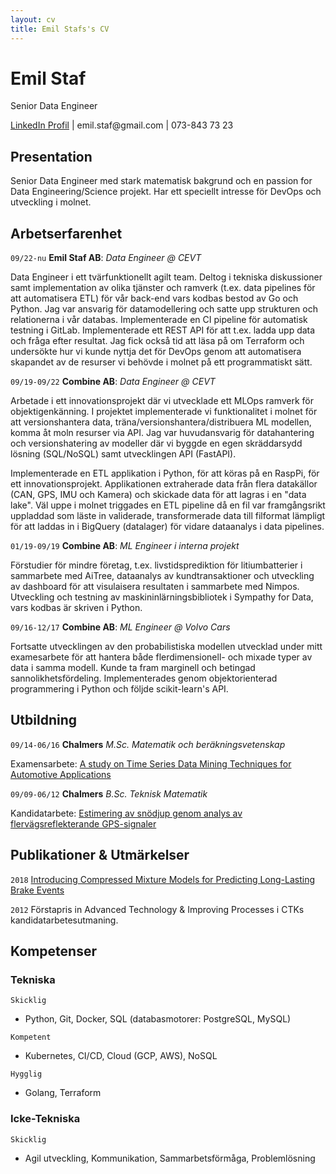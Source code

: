 ```yaml
---
layout: cv
title: Emil Stafs's CV
---
```

# Emil Staf
Senior Data Engineer

<div id="webaddress">
<a href="https://www.linkedin.com/in/emil-staf-523b8120/">LinkedIn Profil</a> | emil.staf@gmail.com | 073-843 73 23
</div>

## Presentation
Senior Data Engineer med stark matematisk bakgrund och en passion for Data Engineering/Science projekt. Har ett speciellt intresse för DevOps och utveckling i molnet.

## Arbetserfarenhet

`09/22-nu`
__Emil Staf AB__: *Data Engineer @ CEVT*

Data Engineer i ett tvärfunktionellt agilt team. Deltog i tekniska diskussioner samt implementation av olika tjänster och ramverk (t.ex. data pipelines för att automatisera ETL) för vår back-end vars kodbas bestod av Go och Python. Jag var ansvarig för datamodellering och satte upp strukturen och relationerna i vår databas. Implementerade en CI pipeline för automatisk testning i GitLab. Implementerade ett REST API för att t.ex. ladda upp data och fråga efter resultat. Jag fick också tid att läsa på om Terraform och undersökte hur vi kunde nyttja det för DevOps genom att automatisera skapandet av de resurser vi behövde i molnet på ett programmatiskt sätt.

`09/19-09/22`
__Combine AB__: *Data Engineer @ CEVT*

Arbetade i ett innovationsprojekt där vi utvecklade ett MLOps ramverk för objektigenkänning. I projektet implementerade vi funktionalitet i molnet för att versionshantera data, träna/versionshantera/distribuera ML modellen, komma åt moln resurser via API. Jag var huvudansvarig för datahantering och versionshatering av modeller där vi byggde en egen skräddarsydd lösning (SQL/NoSQL) samt utvecklingen API (FastAPI).

Implementerade en ETL applikation i Python, för att köras på en RaspPi, för ett innovationsprojekt. Applikationen extraherade data från flera datakällor (CAN, GPS, IMU och Kamera) och skickade data för att lagras i en "data lake". Väl uppe i molnet triggades en ETL pipeline då en fil var framgångsrikt uppladdad som läste in validerade, transformerade data till filformat lämpligt för att laddas in i BigQuery (datalager) för vidare dataanalys i data pipelines.

`01/19-09/19`
__Combine AB__: *ML Engineer i interna projekt*

Förstudier för mindre företag, t.ex. livstidsprediktion för litiumbatterier i sammarbete med AiTree, dataanalys av kundtransaktioner och utveckling av dashboard för att visulaisera resultaten i sammarbete med Nimpos. Utveckling och testning av maskininlärningsbibliotek i Sympathy for Data, vars kodbas är skriven i Python.

`09/16-12/17`
__Combine AB__: *ML Engineer @ Volvo Cars*

Fortsatte utvecklingen av den probabilistiska modellen utvecklad under mitt examesarbete för att hantera både flerdimensionell- och mixade typer av data i samma modell. Kunde ta fram marginell och betingad sannolikhetsfördeling. Implementerades genom objektorienterad programmering i Python och följde scikit-learn's API.

## Utbildning

`09/14-06/16`
__Chalmers__ *M.Sc. Matematik och beräkningsvetenskap*

Examensarbete: <a href="https://odr.chalmers.se/items/726efcda-a3d9-4dbd-903d-5d84512b66fd">A study on Time Series Data Mining Techniques for Automotive Applications</a>

`09/09-06/12`
__Chalmers__ *B.Sc. Teknisk Matematik*

Kandidatarbete: <a href="https://odr.chalmers.se/items/a2616bf0-3b52-448f-aef7-2d88da60998b">Estimering av snödjup genom analys av flervägsreflekterande GPS-signaler</a>

## Publikationer & Utmärkelser

`2018`
<a href="https://research.chalmers.se/publication/506034">Introducing Compressed Mixture Models for Predicting Long-Lasting Brake Events</a>

`2012`
Förstapris in Advanced Technology & Improving Processes i CTKs kandidatarbetesutmaning.

## Kompetenser

### Tekniska

`Skicklig`
- Python, Git, Docker, SQL (databasmotorer: PostgreSQL, MySQL)

`Kompetent`
- Kubernetes, CI/CD, Cloud (GCP, AWS), NoSQL

`Hygglig`
- Golang, Terraform

### Icke-Tekniska

`Skicklig`
- Agil utveckling, Kommunikation, Sammarbetsförmåga, Problemlösning


<!-- ### Footer

Last updated: May 2013 -->
